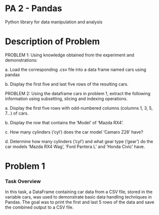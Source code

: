 # PA 2 - Pandas
Python library for data manipulation and analysis
# Description of Problem
PROBLEM 1:
Using knowledge obtained from the experiment and demonstrations:

a. Load the corresponding .csv file into a data frame named cars using pandas

b. Display the first five and last five rows of the resulting cars.

PROBLEM 2:
Using the dataframe cars in problem 1, extract the following information using subsetting, slicing and
indexing operations.

a. Display the first five rows with odd-numbered columns (columns 1, 3, 5, 7...) of cars.

b. Display the row that contains the ‘Model’ of ‘Mazda RX4’.

c. How many cylinders (‘cyl’) does the car model ‘Camaro Z28’ have?

d. Determine how many cylinders (‘cyl’) and what gear type (‘gear’) do the car models ‘Mazda RX4 Wag’, ‘Ford Pantera L’ and ‘Honda Civic’ have.

# Problem 1
### Task Overview
In this task, a DataFrame containing car data from a CSV file, stored in the variable cars, was used to demonstrate basic data handling techniques in Pandas. The goal was to print the first and last 5 rows of the data and save the combined output to a CSV file.


